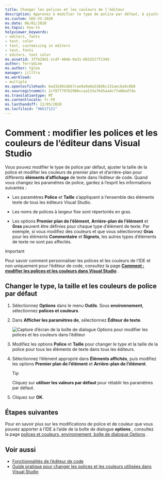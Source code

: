 ```yaml
---
title: Changer les polices et les couleurs de l’éditeur
description: Apprenez à modifier le type de police par défaut, à ajuster la taille de la police et à modifier les couleurs de premier plan et d’arrière-plan pour différents éléments d’affichage de texte dans l’éditeur de code.
ms.custom: SEO-VS-2020
ms.date: 06/01/2020
ms.topic: how-to
helpviewer_keywords:
- editors, fonts
- text, color
- text, customizing in editors
- text, fonts
- editors, text color
ms.assetid: 3f7629d1-1cdf-4046-9a31-0632517f234d
author: TerryGLee
ms.author: tglee
manager: jillfra
ms.workload:
- multiple
ms.openlocfilehash: 6ad32d814b67cae9a9a0a538d6c131aecba9c0b8
ms.sourcegitcommit: 2cf87f79762906ccaa133a7645aa4c77a0bed7da
ms.translationtype: MT
ms.contentlocale: fr-FR
ms.lasthandoff: 12/05/2020
ms.locfileid: "96617121"
---
```

# <a name="how-to-change-fonts-and-colors-for-the-editor-in-visual-studio"></a>Comment : modifier les polices et les couleurs de l’éditeur dans Visual Studio

Vous pouvez modifier le type de police par défaut, ajuster la taille de la police et modifier les couleurs de premier plan et d’arrière-plan pour différents **éléments d’affichage** de texte dans l’éditeur de code. Quand vous changez les paramètres de police, gardez à l’esprit les informations suivantes :

- Les paramètres **Police** et **Taille** s’appliquent à l’ensemble des éléments texte de tous les éditeurs Visual Studio.

- Les noms de polices à largeur fixe sont répertoriés en gras.

- Les options **Premier plan de l’élément**, **Arrière-plan de l’élément** et **Gras** peuvent être définies pour chaque type d’élément de texte. Par exemple, si vous modifiez des couleurs et que vous sélectionnez **Gras** pour les éléments **Commentaire** et **Signets**, les autres types d’éléments de texte ne sont pas affectés.

> [!IMPORTANT]
> Pour savoir comment personnaliser les polices et les couleurs de l’IDE et non uniquement pour l’éditeur de code, consultez la page **[Comment : modifier les polices et les couleurs dans Visual Studio](../../ide/how-to-change-fonts-and-colors-in-visual-studio.md)** .

## <a name="change-the-default-font-face-size-and-colors"></a>Changer le type, la taille et les couleurs de police par défaut

1. Sélectionnez **Options** dans le menu **Outils**. Sous **environnement**, sélectionnez **polices et couleurs**.

1. Dans **Afficher les paramètres de**, sélectionnez **Éditeur de texte**.

   ![Capture d’écran de la boîte de dialogue Options pour modifier les polices et les couleurs dans l’éditeur](../../ide/media/fonts-colors-text-editor.png "Capture d’écran de la boîte de dialogue Options pour modifier les polices et les couleurs de l’éditeur")

1. Modifiez les options **Police** et **Taille** pour changer le type et la taille de la police pour tous les éléments de texte dans tous les éditeurs.

1. Sélectionnez l’élément approprié dans **Éléments affichés**, puis modifiez les options **Premier plan de l’élément** et **Arrière-plan de l’élément**.

    > [!TIP]
    > Cliquez sur **utiliser les valeurs par défaut** pour rétablir les paramètres par défaut.

1. Cliquez sur **OK**.

## <a name="next-steps"></a>Étapes suivantes

Pour en savoir plus sur les modifications de police et de couleur que vous pouvez apporter à l’IDE à l’aide de la boîte de dialogue **options** , consultez la page [polices et couleurs, environnement, boîte de dialogue Options](../../ide/reference/fonts-and-colors-environment-options-dialog-box.md) .

## <a name="see-also"></a>Voir aussi

- [Fonctionnalités de l’éditeur de code](../../ide/writing-code-in-the-code-and-text-editor.md)
- [Guide pratique pour changer les polices et les couleurs utilisées dans Visual Studio](../../ide/how-to-change-fonts-and-colors-in-visual-studio.md)
